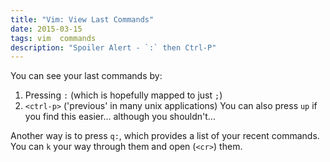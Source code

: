```yaml
---
title: "Vim: View Last Commands"
date: 2015-03-15
tags: vim  commands
description: "Spoiler Alert - `:` then Ctrl-P"
---
```


You can see your last commands by:

1. Pressing `:` (which is hopefully mapped to just `;`)
2. `<ctrl-p>` ('previous' in many unix applications)
   You can also press `up` if you find this easier... although you shouldn't...

Another way is to press `q:`, which provides a list of your recent commands. You can `k` your way through them and open (`<cr>`) them.
